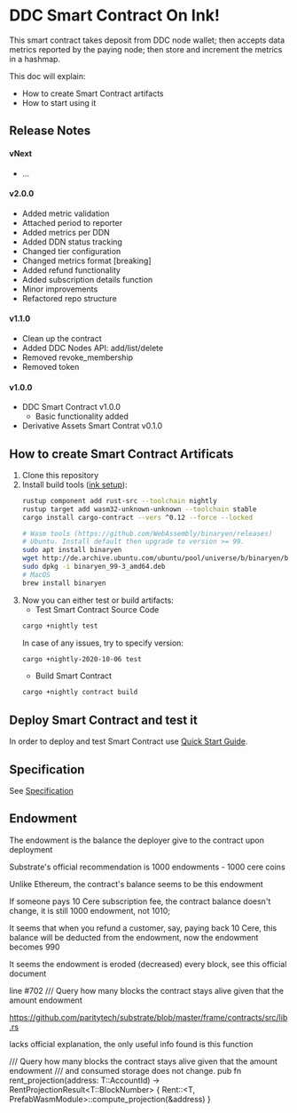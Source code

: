 # DDC Smart Contract On Ink!

This smart contract takes deposit from DDC node wallet; then accepts data metrics reported by the paying node; then store and increment the metrics in a hashmap.

This doc will explain:
* How to create Smart Contract artifacts
* How to start using it

## Release Notes
#### vNext
* ...
#### v2.0.0
* Added metric validation
* Attached period to reporter
* Added metrics per DDN
* Added DDN status tracking
* Changed tier configuration
* Changed metrics format [breaking]
* Added refund functionality
* Added subscription details function
* Minor improvements
* Refactored repo structure
#### v1.1.0
* Clean up the contract
* Added DDC Nodes API: add/list/delete
* Removed revoke_membership
* Removed token
#### v1.0.0
* DDC Smart Contract v1.0.0
    * Basic functionality added
* Derivative Assets Smart Contrat v0.1.0

## How to create Smart Contract Artificats

1. Clone this repository
1. Install build tools ([ink setup](https://substrate.dev/substrate-contracts-workshop/#/0/setup)):
    ```bash
    rustup component add rust-src --toolchain nightly
    rustup target add wasm32-unknown-unknown --toolchain stable
    cargo install cargo-contract --vers ^0.12 --force --locked
    
    # Wasm tools (https://github.com/WebAssembly/binaryen/releases)
    # Ubuntu. Install default then upgrade to version >= 99.
    sudo apt install binaryen
    wget http://de.archive.ubuntu.com/ubuntu/pool/universe/b/binaryen/binaryen_99-3_amd64.deb
    sudo dpkg -i binaryen_99-3_amd64.deb
    # MacOS
    brew install binaryen
    ```
1. Now you can either test or build artifacts:
    * Test Smart Contract Source Code
    ```bash
    cargo +nightly test
    ```
    In case of any issues, try to specify version:
    ```bash
    cargo +nightly-2020-10-06 test
    ```
    * Build Smart Contract
    ```bash
    cargo +nightly contract build
    ```
## Deploy Smart Contract and test it
In order to deploy and test Smart Contract use [Quick Start Guide](https://github.com/Cerebellum-Network/private-standalone-network-node/blob/dev/docs/tutorial.md#quick-start-guide).

## Specification
See [Specification](./SPECIFICATION.md)

## Endowment

The endowment is the balance the deployer give to the contract upon deployment

Substrate's official recommendation is 1000 endowments - 1000 cere coins

Unlike Ethereum, the contract's balance seems to be this endowment

If someone pays 10 Cere subscription fee, the contract balance doesn't change, it is still 1000 endowment, not 1010;

It seems that when you refund a customer, say, paying back 10 Cere, this balance will be deducted from the endowment, now the endowment becomes 990

It seems the endowment is eroded (decreased) every block, see this official document

line #702 /// Query how many blocks the contract stays alive given that the amount endowment

https://github.com/paritytech/substrate/blob/master/frame/contracts/src/lib.rs

lacks official explanation, the only useful info found is this function

/// Query how many blocks the contract stays alive given that the amount endowment
/// and consumed storage does not change.
pub fn rent_projection(address: T::AccountId) -> RentProjectionResult<T::BlockNumber> {
	Rent::<T, PrefabWasmModule<T>>::compute_projection(&address)
}